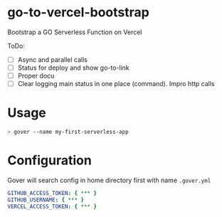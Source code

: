 # go-to-vercel-bootstrap
Bootstrap a GO Serverless Function on Vercel

ToDo:
- [ ] Async and parallel calls
- [ ] Status for deploy and show go-to-link
- [ ] Proper docu
- [ ] Clear logging main status in one place (command). Impro http calls

# Usage

```bash
> gover --name my-first-serverless-app
```

# Configuration

Gover will search config in home directory first with name `.gover.yml`
```yaml
GITHUB_ACCESS_TOKEN: { *** }
GITHUB_USERNAME: { *** }
VERCEL_ACCESS_TOKEN: { *** }
```